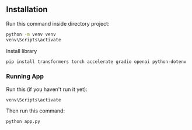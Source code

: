 ## Installation

Run this command inside directory project:

```sh
python -m venv venv
venv\Scripts\activate
```
Install library
```sh
pip install transformers torch accelerate gradio openai python-dotenv
```

### Running App
Run this (if you haven't run it yet):
```
venv\Scripts\activate
```
Then run this command:
```
python app.py
```
